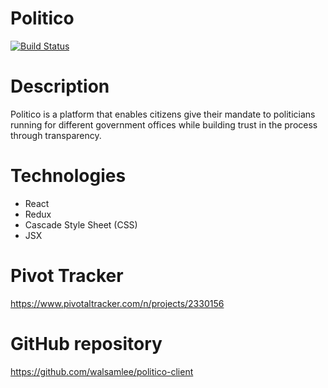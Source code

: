 # Politico

[![Build Status](https://travis-ci.org/walsamlee/politico-client.svg?branch=develop)](https://travis-ci.org/walsamlee/politico-client)

# Description
Politico is a platform that enables citizens give their mandate to politicians running for different government offices while building trust in the process through transparency.
# Technologies
  - React 
  - Redux
  - Cascade Style Sheet (CSS)
  - JSX
# Pivot Tracker
https://www.pivotaltracker.com/n/projects/2330156
# GitHub repository
https://github.com/walsamlee/politico-client
